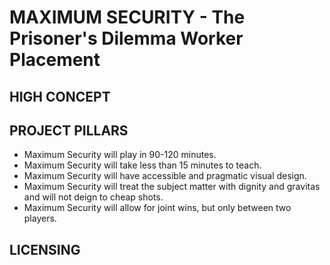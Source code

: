 # MAXIMUM SECURITY - The Prisoner's Dilemma Worker Placement

## HIGH CONCEPT


## PROJECT PILLARS

* Maximum Security will play in 90-120 minutes.
* Maximum Security will take less than 15 minutes to teach.
* Maximum Security will have accessible and pragmatic visual design.
* Maximum Security will treat the subject matter with dignity and gravitas and will not deign to cheap shots.
* Maximum Security will allow for joint wins, but only between two players.

## LICENSING